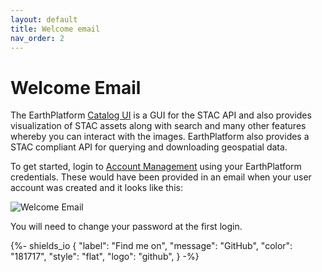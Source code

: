 ```yaml
---
layout: default
title: Welcome email
nav_order: 2
---
```



# Welcome Email

The EarthPlatform [Catalog UI](https://earthplatform.eds.earthdaily.com/catalog/signin) is a GUI for the STAC API and also provides visualization of STAC assets along with search and many other features whereby you can interact with the images. EarthPlatform also provides a STAC compliant API for querying and downloading geospatial data.

To get started, login to [Account Management](https://earthplatform.eds.earthdaily.com/am/signin) using your EarthPlatform credentials. These would have been provided in an email when your user account was created and it looks like this: 

![Welcome Email](../Images/STAC%20API/Welcome%20Email.png) 

You will need to change your password at the first login.

{%- shields_io {
  "label": "Find me on",
  "message": "GitHub",
  "color": "181717",
  "style": "flat",
  "logo": "github",
}
-%}
